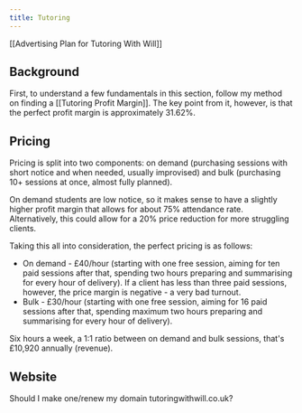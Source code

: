 ```yaml
---
title: Tutoring
---
```

[[Advertising Plan for Tutoring With Will]]

## Background

First, to understand a few fundamentals in this section, follow my method on finding a [[Tutoring Profit Margin]]. The key point from it, however, is that the perfect profit margin is approximately 31.62%.
## Pricing

Pricing is split into two components: on demand (purchasing sessions with short notice and when needed, usually improvised) and bulk (purchasing 10+ sessions at once, almost fully planned).

On demand students are low notice, so it makes sense to have a slightly higher profit margin that allows for about 75% attendance rate. Alternatively, this could allow for a 20% price reduction for more struggling clients.

Taking this all into consideration, the perfect pricing is as follows:
 - On demand - £40/hour (starting with one free session, aiming for ten paid sessions after that, spending two hours preparing and summarising for every hour of delivery). If a client has less than three paid sessions, however, the price margin is negative - a very bad turnout.
 - Bulk - £30/hour (starting with one free session, aiming for 16 paid sessions after that, spending maximum two hours preparing and summarising for every hour of delivery).

Six hours a week, a 1:1 ratio between on demand and bulk sessions, that's £10,920 annually (revenue).
## Website

Should I make one/renew my domain tutoringwithwill.co.uk?
